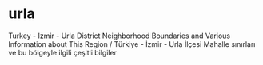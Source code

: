# urla
Turkey - Izmir - Urla District Neighborhood Boundaries and Various Information about This Region / Türkiye - İzmir - Urla İlçesi Mahalle sınırları ve bu bölgeyle ilgili çeşitli bilgiler
